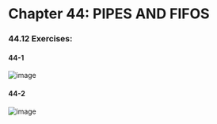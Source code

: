 # Chapter 44: PIPES AND FIFOS
### 44.12 Exercises: 
#### 44-1

![image](https://user-images.githubusercontent.com/75157669/143991671-7384b40c-55c4-4f0b-9fe9-f519ad6ae24a.png)


#### 44-2

![image](https://user-images.githubusercontent.com/75157669/143992581-9a1ec59c-f934-4e3f-8ddb-200837bf34da.png)
